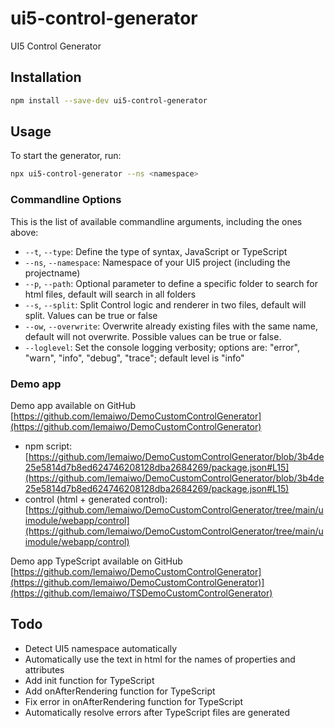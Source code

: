 # ui5-control-generator
UI5 Control Generator

## Installation

```sh
npm install --save-dev ui5-control-generator
```

## Usage

To start the generator, run:

```sh
npx ui5-control-generator --ns <namespace>
```

### Commandline Options

This is the list of available commandline arguments, including the ones above:


- `--t`, `--type`: Define the type of syntax, JavaScript or TypeScript
- `--ns`, `--namespace`: Namespace of your UI5 project (including the projectname)
- `--p`, `--path`: Optional parameter to define a specific folder to search for html files, default will search in all folders
- `--s`, `--split`: Split Control logic and renderer in two files, default will split. Values can be true or false
- `--ow`, `--overwrite`: Overwrite already existing files with the same name, default will not overwrite. Possible values can be true or false.
- `--loglevel`: Set the console logging verbosity; options are: "error", "warn", "info", "debug", "trace"; default level is "info"

### Demo app

Demo app available on GitHub [https://github.com/lemaiwo/DemoCustomControlGenerator](https://github.com/lemaiwo/DemoCustomControlGenerator)
- npm script: [https://github.com/lemaiwo/DemoCustomControlGenerator/blob/3b4de25e5814d7b8ed624746208128dba2684269/package.json#L15](https://github.com/lemaiwo/DemoCustomControlGenerator/blob/3b4de25e5814d7b8ed624746208128dba2684269/package.json#L15)
- control (html + generated control): [https://github.com/lemaiwo/DemoCustomControlGenerator/tree/main/uimodule/webapp/control](https://github.com/lemaiwo/DemoCustomControlGenerator/tree/main/uimodule/webapp/control)

Demo app TypeScript available on GitHub [https://github.com/lemaiwo/DemoCustomControlGenerator](https://github.com/lemaiwo/DemoCustomControlGenerator)](https://github.com/lemaiwo/TSDemoCustomControlGenerator)

## Todo

- Detect UI5 namespace automatically
- Automatically use the text in html for the names of properties and attributes
- Add init function for TypeScript
- Add onAfterRendering function for TypeScript
- Fix error in onAfterRendering function for TypeScript
- Automatically resolve errors after TypeScript files are generated
